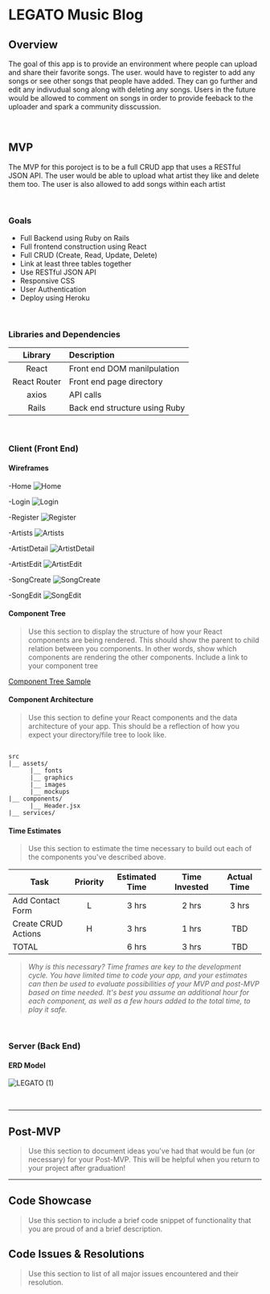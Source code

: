 # LEGATO Music Blog

## Overview
The goal of this app is to provide an environment where people can upload and share their favorite songs. The user. would have to register to add any songs or see other songs that people have added. They can go further and edit any indivudual song along with deleting any songs. Users in the future would be allowed to comment on songs in order to provide feeback to the uploader and spark a community disscussion.



<br>

## MVP

The MVP for this poroject is to be a full CRUD app that uses a RESTful JSON API. The user would be able to upload what artist they like and delete them too. The user is also allowed to add songs within each artist

<br>

### Goals

- Full Backend using Ruby on Rails
- Full frontend construction using React
- Full CRUD (Create, Read, Update, Delete)
- Link at least three tables together
- Use RESTful JSON API
- Responsive CSS
- User Authentication
- Deploy using Heroku

<br>

### Libraries and Dependencies

|     Library      | Description                                |
| :--------------: | :----------------------------------------- |
|      React       | Front end DOM manilpulation |
|   React Router   | Front end page directory |
|      axios       | API calls |
|      Rails       | Back end structure using Ruby |

<br>

### Client (Front End)

#### Wireframes

-Home
![Home](https://user-images.githubusercontent.com/82814499/122997353-e9af1080-d379-11eb-8846-1e32ca09d15a.png)

-Login
![Login](https://user-images.githubusercontent.com/82814499/122997361-eddb2e00-d379-11eb-822a-398630e3f35d.png)

-Register
![Register](https://user-images.githubusercontent.com/82814499/122997376-f3d10f00-d379-11eb-996f-5da2a4c0cab9.png)

-Artists
![Artists](https://user-images.githubusercontent.com/82814499/122997445-03505800-d37a-11eb-92f8-830b0717422d.png)

-ArtistDetail
![ArtistDetail](https://user-images.githubusercontent.com/82814499/122997498-1105dd80-d37a-11eb-826f-7e0b564b5baf.png)

-ArtistEdit
![ArtistEdit](https://user-images.githubusercontent.com/82814499/122997536-1c590900-d37a-11eb-96ee-f5e66091cd63.png)

-SongCreate
![SongCreate](https://user-images.githubusercontent.com/82814499/122997571-25e27100-d37a-11eb-9855-3738418e1f32.png)

-SongEdit
![SongEdit](https://user-images.githubusercontent.com/82814499/122997606-2e3aac00-d37a-11eb-9627-53b4e996b5d4.png)

#### Component Tree

> Use this section to display the structure of how your React components are being rendered. This should show the parent to child relation between you components. In other words, show which components are rendering the other components. Include a link to your component tree

[Component Tree Sample](https://gist.git.generalassemb.ly/davidtwhitlatch/414107e2560ae0bb65e233570f2fe056#file-component-tree-png)

#### Component Architecture

> Use this section to define your React components and the data architecture of your app. This should be a reflection of how you expect your directory/file tree to look like. 

``` structure

src
|__ assets/
      |__ fonts
      |__ graphics
      |__ images
      |__ mockups
|__ components/
      |__ Header.jsx
|__ services/

```

#### Time Estimates

> Use this section to estimate the time necessary to build out each of the components you've described above.

| Task                | Priority | Estimated Time | Time Invested | Actual Time |
| ------------------- | :------: | :------------: | :-----------: | :---------: |
| Add Contact Form    |    L     |     3 hrs      |     2 hrs     |    3 hrs    |
| Create CRUD Actions |    H     |     3 hrs      |     1 hrs     |     TBD     |
| TOTAL               |          |     6 hrs      |     3 hrs     |     TBD     |

> _Why is this necessary? Time frames are key to the development cycle. You have limited time to code your app, and your estimates can then be used to evaluate possibilities of your MVP and post-MVP based on time needed. It's best you assume an additional hour for each component, as well as a few hours added to the total time, to play it safe._

<br>

### Server (Back End)

#### ERD Model
![LEGATO (1)](https://user-images.githubusercontent.com/82814499/122994220-385aab80-d376-11eb-8965-8fb7cc4ab09d.png)

<br>

***

## Post-MVP

> Use this section to document ideas you've had that would be fun (or necessary) for your Post-MVP. This will be helpful when you return to your project after graduation!

***

## Code Showcase

> Use this section to include a brief code snippet of functionality that you are proud of and a brief description.

## Code Issues & Resolutions

> Use this section to list of all major issues encountered and their resolution.
